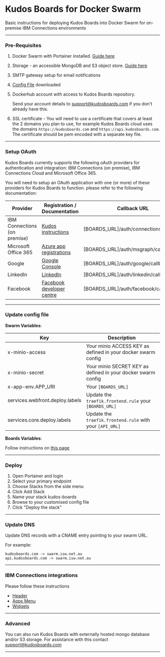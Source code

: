 # Kudos Boards for Docker Swarm

Basic instructions for deploying Kudos Boards into Docker Swarm for on-premise IBM Connections environments

---

### Pre-Requisites

1. Docker Swarm with Portainer installed. [Guide here](/swarm/)
1. Storage - an accessible MongoDB and S3 object store. [Guide here](/swarm/storage/)
1. SMTP gateway setup for email notifications
1. [Config File](/assets/config/boards-swarm.yml) downloaded
1. Dockerhub account with access to Kudos Boards repository.

   Send your account details to [support@kudosboards.com](mailto:support@kudosboards.com) if you don't already have this.

1. SSL certificate - You will need to use a certificate that covers at least the 2 domains you plan to use, for example Kudos Boards cloud uses the domains `https://kudosboards.com` and `https://api.kudosboards.com`. The certificate should be pem encoded with a separate key file.

---

### Setup OAuth

Kudos Boards currently supports the following oAuth providers for authentication and integration: IBM Connections (on premise), IBM Connections Cloud and Microsoft Office 365.

You will need to setup an OAuth application with one (or more) of these providers for Kudos Boards to function. please refer to the following documentation:

| Provider                     | Registration / Documentation                                                                                  | Callback URL                           | Scopes |
| ---------------------------- | ------------------------------------------------------------------------------------------------------------- | -------------------------------------- | ------ |
| IBM Connections (on premise) | [Kudos instructions](/boards/connections/auth-on-prem/)                                                       | [BOARDS_URL]/auth/connections/callback |
| Microsoft Office 365         | [Azure app registrations](https://portal.azure.com/#blade/Microsoft_AAD_RegisteredApps/ApplicationsListBlade) | [BOARDS_URL]/auth/msgraph/callback     |
| Google                       | [Google Console](https://console.developers.google.com/apis/credentials)                                      | [BOARDS_URL]/auth/google/callback      |
| LinkedIn                     | [LinkedIn](https://www.linkedin.com/developers/apps)                                                          | [BOARDS_URL]/auth/linkedin/callback    |
| Facebook                     | [Facebook developer centre](https://developers.facebook.com/apps/2087069981334024/fb-login/settings/)         | [BOARDS_URL]/auth/facebook/callback    |

---

### Update config file

**Swarm Variables**:

| Key                             | Description                                                  |
| ------------------------------- | ------------------------------------------------------------ |
| x-minio-access                  | Your minio ACCESS KEY as defined in your docker swarm config |
| x-minio-secret                  | Your minio SECRET KEY as defined in your docker swarm config |
| x-app-env.APP_URI               | Your `[BOARDS_URL]`                                          |
| services.webfront.deploy.labels | Update the `traefik.frontend.rule` your `[BOARDS_URL]`       |
| services.core.deploy.labels     | Update the `traefik.frontend.rule` with your `[API_URL]`     |

**Boards Variables**:

Follow instructions on [this page](/boards/env/common/)

---

### Deploy

1. Open Portainer and login
1. Select your primary endpoint
1. Choose Stacks from the side menu
1. Click Add Stack
1. Name your stack kudos-boards
1. Browse to your customised config file
1. Click "Deploy the stack"

---

### Update DNS

Update DNS records with a CNAME entry pointing to your swarm URL.

For example:

    kudosboards.com -> swarm.isw.net.au
    api.kudosboards.com -> swarm.isw.net.au

---

### IBM Connections integrations

Please follow these instructions

- [Header](/boards/connections/header-on-prem/)
- [Apps Menu](/boards/connections/apps-menu-on-prem/)
- [Widgets](/boards/connections/widgets-on-prem/)

---

### Advanced

You can also run Kudos Boards with externally hosted mongo database and/or S3 storage.
For assistance with this contact [support@kudosboards.com](mailto:support@kudosboards.com)

---
